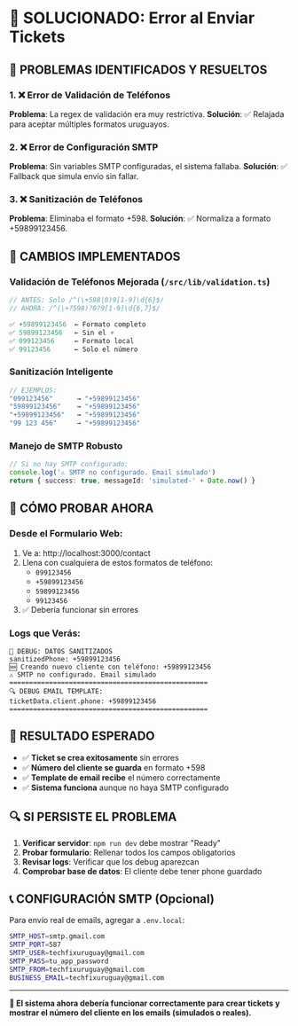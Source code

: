 # 🚨 SOLUCIONADO: Error al Enviar Tickets

## 🎯 PROBLEMAS IDENTIFICADOS Y RESUELTOS

### 1. **❌ Error de Validación de Teléfonos**
**Problema**: La regex de validación era muy restrictiva.
**Solución**: ✅ Relajada para aceptar múltiples formatos uruguayos.

### 2. **❌ Error de Configuración SMTP**  
**Problema**: Sin variables SMTP configuradas, el sistema fallaba.
**Solución**: ✅ Fallback que simula envío sin fallar.

### 3. **❌ Sanitización de Teléfonos**
**Problema**: Eliminaba el formato +598.
**Solución**: ✅ Normaliza a formato +59899123456.

## 🔧 CAMBIOS IMPLEMENTADOS

### **Validación de Teléfonos Mejorada** (`/src/lib/validation.ts`)
```typescript
// ANTES: Solo /^(\+598|0)9[1-9]\d{6}$/
// AHORA: /^(\+?598)?0?9[1-9]\d{6,7}$/

✅ +59899123456  ← Formato completo
✅ 59899123456   ← Sin el +
✅ 099123456     ← Formato local
✅ 99123456      ← Solo el número
```

### **Sanitización Inteligente** 
```typescript
// EJEMPLOS:
"099123456"      → "+59899123456"
"59899123456"    → "+59899123456"  
"+59899123456"   → "+59899123456"
"99 123 456"     → "+59899123456"
```

### **Manejo de SMTP Robusto**
```typescript
// Si no hay SMTP configurado:
console.log('⚠️ SMTP no configurado. Email simulado')
return { success: true, messageId: 'simulated-' + Date.now() }
```

## 🧪 CÓMO PROBAR AHORA

### Desde el Formulario Web:
1. Ve a: http://localhost:3000/contact
2. Llena con cualquiera de estos formatos de teléfono:
   - `099123456`
   - `+59899123456` 
   - `59899123456`
   - `99123456`
3. ✅ Debería funcionar sin errores

### Logs que Verás:
```
📝 DEBUG: DATOS SANITIZADOS
sanitizedPhone: +59899123456
🆕 Creando nuevo cliente con teléfono: +59899123456
⚠️ SMTP no configurado. Email simulado
==================================================
🔍 DEBUG EMAIL TEMPLATE:
ticketData.client.phone: +59899123456
==================================================
```

## 🎯 RESULTADO ESPERADO

- ✅ **Ticket se crea exitosamente** sin errores
- ✅ **Número del cliente se guarda** en formato +598
- ✅ **Template de email recibe** el número correctamente  
- ✅ **Sistema funciona** aunque no haya SMTP configurado

## 🔍 SI PERSISTE EL PROBLEMA

1. **Verificar servidor**: `npm run dev` debe mostrar "Ready"
2. **Probar formulario**: Rellenar todos los campos obligatorios
3. **Revisar logs**: Verificar que los debug aparezcan
4. **Comprobar base de datos**: El cliente debe tener phone guardado

## 📞 CONFIGURACIÓN SMTP (Opcional)

Para envío real de emails, agregar a `.env.local`:
```bash
SMTP_HOST=smtp.gmail.com
SMTP_PORT=587
SMTP_USER=techfixuruguay@gmail.com
SMTP_PASS=tu_app_password
SMTP_FROM=techfixuruguay@gmail.com
BUSINESS_EMAIL=techfixuruguay@gmail.com
```

---

**🎉 El sistema ahora debería funcionar correctamente para crear tickets y mostrar el número del cliente en los emails (simulados o reales).**
